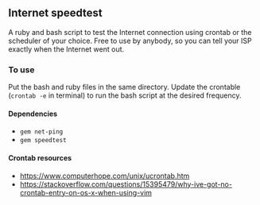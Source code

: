## Internet speedtest
A ruby and bash script to test the Internet connection using crontab or the scheduler of your choice. Free to use by anybody, so you can tell your ISP exactly when the Internet went out.

### To use
Put the bash and ruby files in the same directory. Update the crontable (`crontab -e` in terminal) to run the bash script at the desired frequency.


#### Dependencies
- `gem net-ping`
- `gem speedtest`

#### Crontab resources
- <https://www.computerhope.com/unix/ucrontab.htm>
- <https://stackoverflow.com/questions/15395479/why-ive-got-no-crontab-entry-on-os-x-when-using-vim>
